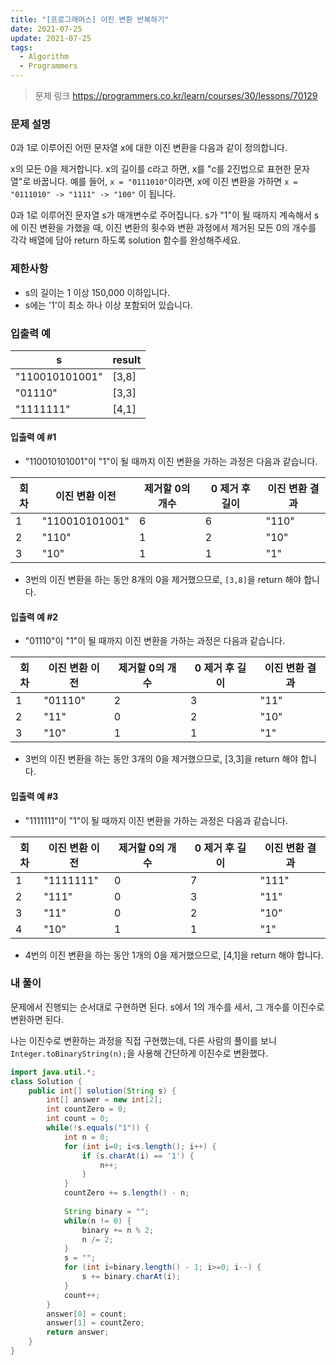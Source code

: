 ```yaml
---
title: "[프로그래머스] 이진 변환 반복하기"
date: 2021-07-25
update: 2021-07-25
tags:
  - Algorithm
  - Programmers
---
```


> 문제 링크
> <https://programmers.co.kr/learn/courses/30/lessons/70129>

### 문제 설명

0과 1로 이루어진 어떤 문자열 x에 대한 이진 변환을 다음과 같이 정의합니다.

x의 모든 0을 제거합니다.
x의 길이를 c라고 하면, x를 "c를 2진법으로 표현한 문자열"로 바꿉니다.
예를 들어, `x = "0111010"`이라면, x에 이진 변환을 가하면 `x = "0111010" -> "1111" -> "100"` 이 됩니다.

0과 1로 이루어진 문자열 s가 매개변수로 주어집니다. s가 "1"이 될 때까지 계속해서 s에 이진 변환을 가했을 때, 이진 변환의 횟수와 변환 과정에서 제거된 모든 0의 개수를 각각 배열에 담아 return 하도록 solution 함수를 완성해주세요.

### 제한사항

- s의 길이는 1 이상 150,000 이하입니다.
- s에는 '1'이 최소 하나 이상 포함되어 있습니다.

### 입출력 예

|s|result|
|-|-|
|"110010101001"|[3,8]|
|"01110"|[3,3]|
|"1111111"|[4,1]|

#### 입출력 예 #1

- "110010101001"이 "1"이 될 때까지 이진 변환을 가하는 과정은 다음과 같습니다.

|회차|이진 변환 이전|제거할 0의 개수|0 제거 후 길이|이진 변환 결과|
|-|-|-|-|-|
|1|"110010101001"|6|6|"110"|
|2|"110"|1|2|"10"|
|3|"10"|1|1|"1"|

- 3번의 이진 변환을 하는 동안 8개의 0을 제거했으므로, `[3,8]`을 return 해야 합니다.

#### 입출력 예 #2

- "01110"이 "1"이 될 때까지 이진 변환을 가하는 과정은 다음과 같습니다.

|회차|이진 변환 이전|제거할 0의 개수|0 제거 후 길이|이진 변환 결과|
|-|-|-|-|-|
|1|"01110"|2|3|"11"|
|2|"11"|0|2|"10"|
|3|"10"|1|1|"1"|

- 3번의 이진 변환을 하는 동안 3개의 0을 제거했으므로, [3,3]을 return 해야 합니다.

#### 입출력 예 #3

- "1111111"이 "1"이 될 때까지 이진 변환을 가하는 과정은 다음과 같습니다.

|회차|이진 변환 이전|제거할 0의 개수|0 제거 후 길이|이진 변환 결과|
|-|-|-|-|-|
|1|"1111111"|0|7|"111"|
|2|"111"|0|3|"11"|
|3|"11"|0|2|"10"|
|4|"10"|1|1|"1"|

- 4번의 이진 변환을 하는 동안 1개의 0을 제거했으므로, [4,1]을 return 해야 합니다.

### 내 풀이

문제에서 진행되는 순서대로 구현하면 된다. s에서 1의 개수를 세서, 그 개수를 이진수로 변환하면 된다.

나는 이진수로 변환하는 과정을 직접 구현했는데, 다른 사람의 풀이를 보니 `Integer.toBinaryString(n);`을 사용해 간단하게 이진수로 변환했다.

```java
import java.util.*;
class Solution {
    public int[] solution(String s) {
        int[] answer = new int[2];
        int countZero = 0;
        int count = 0;
        while(!s.equals("1")) {
            int n = 0;
            for (int i=0; i<s.length(); i++) {
                if (s.charAt(i) == '1') {
                    n++;
                }
            }
            countZero += s.length() - n;
            
            String binary = "";
            while(n != 0) {
                binary += n % 2;
                n /= 2;
            }
            s = "";
            for (int i=binary.length() - 1; i>=0; i--) {
                s += binary.charAt(i);
            }
            count++;
        }
        answer[0] = count;
        answer[1] = countZero;
        return answer;
    }
}
```